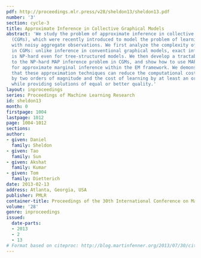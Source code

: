 ```yaml
---
pdf: http://proceedings.mlr.press/v28/sheldon13/sheldon13.pdf
number: '3'
section: cycle-3
title: Approximate Inference in Collective Graphical Models
abstract: 'We study the problem of approximate inference in collective graphical models
  (CGMs), which were recently introduced to model the problem of learning and inference
  with noisy aggregate observations. We first analyze the complexity of inference
  in CGMs: unlike inference in conventional graphical models, exact inference in CGMs
  is NP-hard even for tree-structured models. We then develop a tractable convex approximation
  to the NP-hard MAP inference problem in CGMs, and show how to use MAP inference
  for approximate marginal inference within the EM framework. We demonstrate empirically
  that these approximation techniques can reduce the computational cost of inference
  by two orders of magnitude and the cost of learning by at least an order of magnitude
  while providing solutions of equal or better quality.'
layout: inproceedings
series: Proceedings of Machine Learning Research
id: sheldon13
month: 0
firstpage: 1004
lastpage: 1012
page: 1004-1012
sections: 
author:
- given: Daniel
  family: Sheldon
- given: Tao
  family: Sun
- given: Akshat
  family: Kumar
- given: Tom
  family: Dietterich
date: 2013-02-13
address: Atlanta, Georgia, USA
publisher: PMLR
container-title: Proceedings of the 30th International Conference on Machine Learning
volume: '28'
genre: inproceedings
issued:
  date-parts:
  - 2013
  - 2
  - 13
# Format based on citeproc: http://blog.martinfenner.org/2013/07/30/citeproc-yaml-for-bibliographies/
---
```

